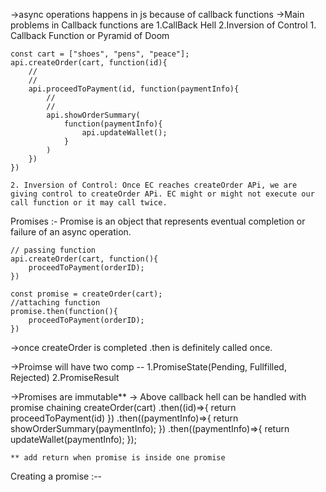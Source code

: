 ->async operations happens in js because of callback functions
->Main problems in Callback functions are 1.CallBack Hell 2.Inversion of Control
    1. Callback Function or Pyramid of Doom
   
    const cart = ["shoes", "pens", "peace"];
    api.createOrder(cart, function(id){
        //
        //
        api.proceedToPayment(id, function(paymentInfo){
            //
            //
            api.showOrderSummary(
                function(paymentInfo){
                    api.updateWallet();
                }
            )
        })
    })

    2. Inversion of Control: Once EC reaches createOrder APi, we are giving control to createOrder APi. EC might or might not execute our call function or it may call twice.


Promises :- Promise is an object that represents eventual completion or failure of an async operation.

    // passing function
    api.createOrder(cart, function(){
        proceedToPayment(orderID);
    })

    const promise = createOrder(cart);
    //attaching function
    promise.then(function(){
        proceedToPayment(orderID);
    })

->once createOrder is completed .then is definitely called once.

->Proimse will have two comp -- 1.PromiseState(Pending, Fullfilled, Rejected) 2.PromiseResult

->Promises are immutable**
-> Above callback hell can be handled with promise chaining
    createOrder(cart)
    .then((id)=>{
        return proceedToPayment(id)
    })
    .then((paymentInfo)=>{
        return showOrderSummary(paymentInfo);
    })
    .then((paymentInfo)=>{
        return updateWallet(paymentInfo);
    });

    ** add return when promise is inside one promise

Creating a promise :--

